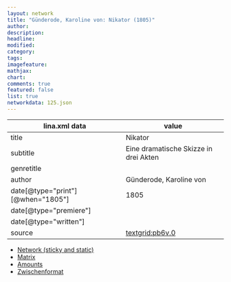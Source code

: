 ```yaml
---
layout: network
title: "Günderode, Karoline von: Nikator (1805)"
author:
description:
headline:
modified:
category:
tags:
imagefeature: 
mathjax: 
chart: 
comments: true
featured: false
list: true
networkdata: 125.json
---
```

lina.xml data  | value
------------- | -------------
title|Nikator
subtitle|Eine dramatische Skizze in drei Akten
genretitle|
author|Günderode, Karoline von
date[@type="print"][@when="1805"]|1805
date[@type="premiere"]|
date[@type="written"]|
source|[textgrid:pb6v.0](https://textgridlab.org/1.0/tgcrud-public/rest/textgrid:pb6v.0/data)



* [Network (sticky and static)](/network125)
* [Matrix](/matrix125)
* [Amounts](/amount125)
* [Zwischenformat](/lina125 )
